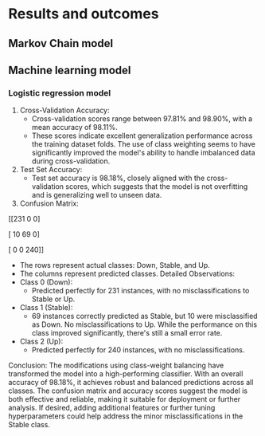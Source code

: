 # Results and outcomes


## Markov Chain model




## Machine learning model 

### Logistic regression model

1. Cross-Validation Accuracy:
    * Cross-validation scores range between 97.81% and 98.90%, with a mean accuracy of 98.11%.
    * These scores indicate excellent generalization performance across the training dataset folds. The use of class weighting seems to have significantly improved the model's ability to handle imbalanced data during cross-validation.
2. Test Set Accuracy:
    * Test set accuracy is 98.18%, closely aligned with the cross-validation scores, which suggests that the model is not overfitting and is generalizing well to unseen data.
3. Confusion Matrix:

[[231   0   0]

 [ 10  69   0]
 
 [  0   0 240]]

* The rows represent actual classes: Down, Stable, and Up.
* The columns represent predicted classes.
Detailed Observations:
* Class 0 (Down):
    * Predicted perfectly for 231 instances, with no misclassifications to Stable or Up.
* Class 1 (Stable):
    * 69 instances correctly predicted as Stable, but 10 were misclassified as Down. No misclassifications to Up. While the performance on this class improved significantly, there's still a small error rate.
* Class 2 (Up):
    * Predicted perfectly for 240 instances, with no misclassifications.

Conclusion:
The modifications using class-weight balancing have transformed the model into a high-performing classifier. With an overall accuracy of 98.18%, it achieves robust and balanced predictions across all classes. The confusion matrix and accuracy scores suggest the model is both effective and reliable, making it suitable for deployment or further analysis. If desired, adding additional features or further tuning hyperparameters could help address the minor misclassifications in the Stable class.

